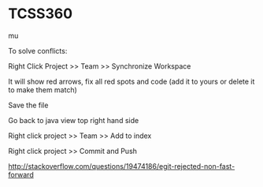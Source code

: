 TCSS360
=======

mu

To solve conflicts:

Right Click Project >> Team >> Synchronize Workspace

It will show red arrows, fix all red spots and code (add it to yours or delete it to make them match)

Save the file

Go back to java view top right hand side

Right click project >> Team >> Add to index

Right click project >> Commit and Push

http://stackoverflow.com/questions/19474186/egit-rejected-non-fast-forward
